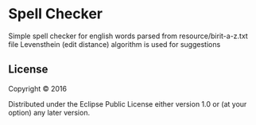 # Spell Checker
Simple spell checker for english words parsed from resource/birit-a-z.txt file
Levensthein (edit distance) algorithm is used for suggestions

## License

Copyright © 2016

Distributed under the Eclipse Public License either version 1.0 or (at
your option) any later version.
